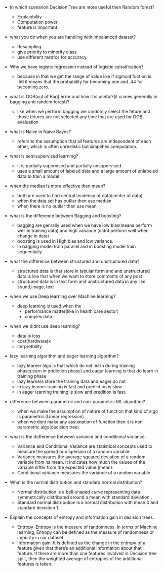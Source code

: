 * In which scenarion Decision Tree are more useful then Random forest?
    - Explainbility
    - Computation power
    - feature is important

* what you do when you are handling with imbalanced dataset?
    - Resampling
    - give priority to minority class
    - use different metrics for accuracy

*  Why we have logistic regression instead of logistic calssification?
    - because in that we get the range of value like if sigmoid fuction is .56 it means that the probability for becoming one and .44 for becoming zero.

*  what is OOB(out of Bag) error and how it is useful?(it comes generally in bagging and random forest)?
    - like when we perform bagging we randomly select the feture and those fetures are not selected any time that are used for OOB evaluation

* what is Naive in Naive Bayes?
    -  refers to the assumption that all features are independent of each other, which is often unrealistic but simplifies computation.

* what is semisupervised learning?
    - it is partially supervised and partially unsupervised
    -  uses a small amount of labeled data and a large amount of unlabeled data to train a model

* when the median is more effective then mean?
    - both are used to find central tendency of data(center of data)
    - when the data set has outliar then use median
    - when there is no outliar then use mean
      
* what is the difference between Bagging and boosting?
    - bagging are genrally used when we have low bias(means perform well in training data) and high variance (didnt perform well when change in data)
    - boosting is used in High bias and low variance.
    - in bagging model train parallel and in boosting model train sequentially

* what the difference between structured and unstructured data?
    - structured data is that store in tabular form and and unstructured data is like that when we want to store comments of any post 
    - structured data is in text form and unstructured data in any like sound,image, text

* when we use Deep learning over Machine learning?
    - deep learning is used when the 
        - performance matter(like in health care sector)
        - complex data

* when we didnt use deep learning?
    - data is less
    - cost(hardware)x
    - iterpretbility

* lazy learning algorithm and eager learning algorithm?
    -  lazy learner algo is that which do not learn during training phase(learn in pridiction phase) and eager learning is that do learn in training phase
    - lazy learners store the training data and eager do not
    - in lazy learner training is fast and prediction is slow
    - in eager learning training is slow and predition is fast.

* difference between parametric and non-parametric  ML algorithm?
    -  when we make the assumption of nature of function that kind of algo is parametric.(Linear regression).
    - when we dont make any assumption of function then it is non parametric algo(decision tree)
    
* what is the dofference between variance and conditional variance.
    * Variance and Conditional Variance are statistical concepts used to measure the spread or dispersion of a random variable
    - Variance measures the average squared deviation of a random variable from its mean. It indicates how much the values of the variable differ from the expected value (mean).
    - Conditional variance measures the variance of a random variable 

* What is the normal distribution and standard normal distribution?
    * Normal distribution is a bell-shaped curve representing data symmetrically distributed around a mean  with standard deviation .
    * Standard normal distribution is a normal distribution with mean 0 and standard deviation 1.
* Explain the concepts of entropy and information gain in decision trees.
    * Entropy: Entropy is the measure of randomness. In terms of Machine learning, Entropy can be defined as the measure of randomness or impurity in our dataset.
    * Information gain: It is defined as the change in the entropy of a feature given that there’s an additional information about that feature. If there are more than one features involved in Decision tree split, then the weighted average of entropies of the additional features is taken.
    